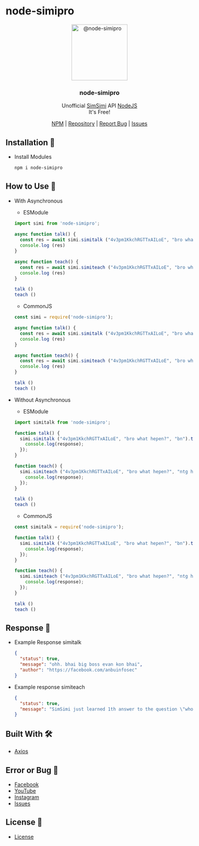 # node-simipro
<p align="center">
  <img alt="@node-simipro" style="width: 150px;" src="https://cdn.discordapp.com/attachments/858321432178196490/1055677997694320700/ei_1671763615054-removebg-preview.png">
</p>
<div align="center">
  <h3>node-simipro</h3>
  <p>Unofficial <a href="https://simsimi.com">SimSimi</a> API <a href="https://nodejs.org">NodeJS</a><br>It's Free!</p>
</div>
<div align="center">
  <a href="https://www.npmjs.com/package/node-simipro">NPM</a> | <a href="https://github.com/anbuinfosec/node-simipro">Repository</a> | <a href="https://facebook.com/anbuinfosec">Report Bug</a> | <a href="https://github.com/anbuinfosec/node-simipro/issues">Issues</a>
</div>

## Installation 📑
* Install Modules
  ```sh
  npm i node-simipro
  ```
 
 ## How to Use 🔭
 * With Asynchronous
   * ESModule
    ```js
    import simi from 'node-simipro';
  
    async function talk() {
      const res = await simi.simitalk ("4v3pm1KkchRGTTxAILoE", "bro what hepen?", "bn");
      console.log (res)
    }

    async function teach() {
      const res = await simi.simiteach ("4v3pm1KkchRGTTxAILoE", "bro what hepen?", "ntg hepen bruh!", "bn");
      console.log (res)
    }

    talk ()
    teach ()
    ```
   * CommonJS
    ```js
    const simi = require('node-simipro');
   
    async function talk() {
      const res = await simi.simitalk ("4v3pm1KkchRGTTxAILoE", "bro what hepen?", "bn");
      console.log (res)
    }

    async function teach() {
      const res = await simi.simiteach ("4v3pm1KkchRGTTxAILoE", "bro what hepen?", "ntg hepen bruh!", "bn");
      console.log (res)
    }

    talk ()
    teach ()
    ```
  
 * Without Asynchronous
   * ESModule
    ```js
    import simitalk from 'node-simipro';

    function talk() {
      simi.simitalk ("4v3pm1KkchRGTTxAILoE", "bro what hepen?", "bn").then((response) => {
        console.log(response);
      });
    }

    function teach() {
      simi.simiteach ("4v3pm1KkchRGTTxAILoE", "bro what hepen?", "ntg hepen bruh!", "bn").then((response) => {
        console.log(response);
      });
    }

    talk ()
    teach ()
    ```
   * CommonJS
    ```js
    const simitalk = require('node-simipro');

    function talk() {
      simi.simitalk ("4v3pm1KkchRGTTxAILoE", "bro what hepen?", "bn").then((response) => {
        console.log(response);
      });
    }

    function teach() {
      simi.simiteach ("4v3pm1KkchRGTTxAILoE", "bro what hepen?", "ntg hepen bruh!", "bn").then((response) => {
        console.log(response);
      });
    }

    talk ()
    teach ()
    ```
    
## Response 📨
* Example Response simitalk
  ```json
  {
    "status": true,
    "message": "ohh. bhai big boss evan kon bhai",
    "author": "https://facebook.com/anbuinfosec"
  }
  ```
* Example response simiteach
  ```json
  {
    "status": true,
    "message": "SimSimi just learned 1th answer to the question \"who is anbuinfosec?\""
  }
  ```

## Built With 🛠
* [Axios](https://axios-http.com/docs/intro)

## Error or Bug 🐞
* [Facebook](https://facebook.com/anbuinfosec)
* [YouTube](https://www.youtube.com/akxvau)
* [Instagram](https://www.instagram.com/anbuinfosec)
* [Issues](https://github.com/anbuinfosec/node-simipro/issues)

## License 📜
* [License](https://github.com/anbuinfosec/node-simipro/blob/main/LICENSE)
